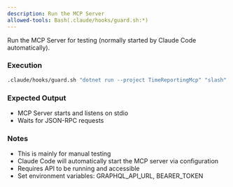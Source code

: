 ```yaml
---
description: Run the MCP Server
allowed-tools: Bash(.claude/hooks/guard.sh:*)
---
```


Run the MCP Server for testing (normally started by Claude Code automatically).

### Execution

```bash
.claude/hooks/guard.sh "dotnet run --project TimeReportingMcp" "slash"
```

### Expected Output

- MCP Server starts and listens on stdio
- Waits for JSON-RPC requests

### Notes

- This is mainly for manual testing
- Claude Code will automatically start the MCP server via configuration
- Requires API to be running and accessible
- Set environment variables: GRAPHQL_API_URL, BEARER_TOKEN
